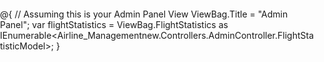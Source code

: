 @{
    // Assuming this is your Admin Panel View
    ViewBag.Title = "Admin Panel";
    var flightStatistics = ViewBag.FlightStatistics as IEnumerable<Airline_Managementnew.Controllers.AdminController.FlightStatisticModel>;
}

<!DOCTYPE html>
<html>
<head>
    <title>@ViewBag.Title</title>
    <link href="https://fonts.googleapis.com/css2?family=Inter:wght@400;600&display=swap" rel="stylesheet">
    <style>
        /* Base Styles */
        html, body {
            margin: 0;
            padding: 0;
            box-sizing: border-box;
        }

        body {
            font-family: 'Inter', sans-serif;
            background-color: #f5f5f5;
            color: #333;
        }

        /* Sidebar Styles */
        .sidebar {
            width: 230px;
            background: linear-gradient(135deg, #1f1c2c, #928dab);
            color: white;
            padding: 30px 20px;
            height: 100vh;
            box-shadow: 2px 0 6px rgba(0,0,0,0.1);
            float: left; /* Use float for layout */
        }

        .sidebar h3 {
            margin-bottom: 30px;
            font-size: 22px;
            font-weight: 600;
            letter-spacing: 0.5px;
        }

        .sidebar a {
            display: block;
            color: white;
            text-decoration: none;
            font-size: 16px;
            padding: 10px 12px;
            margin-bottom: 12px;
            border-radius: 8px;
            transition: background 0.3s ease;
        }

        .sidebar a:hover {
            background-color: rgba(255, 255, 255, 0.1);
        }

        .sidebar a span {
            margin-right: 10px;
            font-size: 18px;
        }

        /* Main Content */
        .main-content {
            margin-left: 230px; /* Adjust margin to clear the float */
            padding: 40px;
        }

        .main-content h2 {
            font-size: 28px;
            font-weight: 600;
            margin-bottom: 10px;
        }

        .main-content p {
            font-size: 16px;
            color: #555;
        }

        .clearfix::after {
            content: "";
            display: table;
            clear: both;
        }

        /* Statistics Container */
        .statistics-container {
            border: 1px solid #ccc;
            padding: 20px;
            margin-top: 20px;
            background-color: #fff;
            border-radius: 8px;
        }
        
        .statistics-container h3 {
            text-align: center;
            margin-bottom: 20px;
            color: #333;
        }

        /* Graph Container */
        .graph-container {
            display: table;
            width: 100%;
            height: 300px;
            position: relative;
        }

        /* Y-axis */
        .y-axis {
            display: table-cell;
            width: 40px;
            vertical-align: bottom;
            text-align: right;
            padding-right: 5px;
            height: 100%;
            position: relative;
        }

        .y-label {
            height: 20%;
            position: relative;
            border-bottom: 1px dashed #ccc;
            line-height: 0;
        }

        .y-label:first-child {
            border-bottom: none;
        }

        .y-label::after {
            content: attr(data-value);
            position: absolute;
            top: 50%;
            right: 5px;
            transform: translateY(-50%);
            font-size: 12px;
            color: #555;
        }

        /* Bar container */
        .bars-container {
            display: table-cell;
            vertical-align: bottom;
            height: 100%;
            white-space: nowrap;
            overflow-x: auto;
        }

        /* Bar wrapper */
        .bar-wrapper {
            display: inline-block;
            width: 15%; /* Adjust width as needed */
            height: 100%;
            text-align: center;
            margin: 0 2%;
            position: relative;
            vertical-align: bottom;
        }

        /* Bar */
        .bar {
            background-color: #3f51b5;
            width: 60%;
            margin: 0 auto;
            position: absolute;
            bottom: 0;
            left: 20%;
            transition: all 0.3s ease;
            border-radius: 4px 4px 0 0;
        }

        /* Bar Hover */
        .bar-wrapper:hover .bar {
            background-color: #303f9f;
            cursor: pointer;
        }
        
        /* X-axis Label */
        .x-label {
            position: absolute;
            bottom: -20px;
            left: 0;
            right: 0;
            font-size: 12px;
            color: #555;
            overflow: hidden;
            text-overflow: ellipsis;
        }

        /* Tooltip */
        .tooltip {
            position: absolute;
            top: -30px; /* Adjusted to be above the bar */
            left: 50%;
            transform: translateX(-50%);
            background-color: rgba(0, 0, 0, 0.7);
            color: white;
            padding: 5px 8px;
            border-radius: 5px;
            white-space: nowrap;
            opacity: 0;
            pointer-events: none;
            transition: opacity 0.3s ease;
            z-index: 10; /* Ensure tooltip is on top */
        }

        .bar-wrapper:hover .tooltip {
            opacity: 1;
        }
    </style>
</head>
<body>
    <div class="sidebar">
        <h3>Admin Menu</h3>
        <nav>
            <a href="/Admin/AdminPanel"><span class="icon">&#9776;</span> Admin Panel</a>
            <a href="/Admin/AddFlight"><span class="icon">&#9992;</span> Add Flight</a>
            <a href="/Admin/PassengerInfo"><span class="icon">&#128100;</span> Passenger Info</a>
            <a href="/Admin/Flights"><span class="icon">&#128221;</span> Manage Flights</a>
            <a href="/Home/Index"><span class="icon">&#8962;</span> Back to Home</a>
        </nav>
    </div>

    <div class="main-content">
        <h2>Welcome to Admin Panel!</h2>
        <p>Use the left menu to manage routes, flights, and passengers efficiently.</p>

        <div class="statistics-container">
            <h3>Flights per Route Statistics</h3>
            
            <div class="graph-container">
                <div class="y-axis">
                    @for (int i = 5; i > 0; i--)
                    {
                        <div class="y-label" data-value="@(i)"></div>
                    }
                </div>
                
                <div class="bars-container">
                    @if (flightStatistics != null && flightStatistics.Any())
                    {
                        // Find the max flight count to scale the bars
                        var maxCount = flightStatistics.Max(s => s.FlightCount);

                        if (maxCount == 0) // Avoid division by zero
                        {
                            maxCount = 1;
                        }

                        // Loop through flight statistics
                        foreach (var stat in flightStatistics)
                        {
                            // Calculate the height of the bar based on the max count
                            var barHeight = (int)Math.Round((double)stat.FlightCount / maxCount * 100);

                            <div class="bar-wrapper">
                                <a href="@Url.Action("EditFlight", "Admin", new { id = stat.FlightId })">
                                    <div class="bar" style="height: @barHeight%;"></div>
                                </a>
                                <div class="tooltip">@stat.FlightCount flights</div>
                                <div class="x-label" title="@stat.RouteName">@stat.RouteName</div>
                            </div>
                        }
                    }
                    else
                    {
                        <p>No flight data available to display.</p>
                    }
                </div>
            </div>
            <div class="clearfix"></div>
            <div class="x-axis-label" style="text-align: center; margin-top: 30px;">Routes</div>
        </div>
    </div>
</body>
</html>
